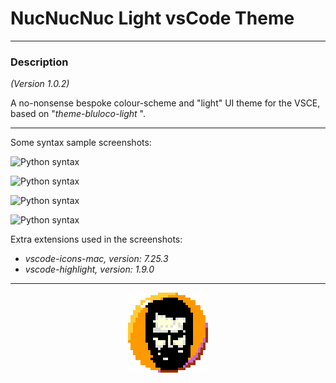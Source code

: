 
# NucNucNuc Light vsCode Theme

***


### Description


*(Version 1.0.2)*

A no-nonsense bespoke colour-scheme and "light" UI theme for the VSCE, based on "*theme-bluloco-light* ".





***
Some syntax sample screenshots:

![Python syntax](/home/xneb/gits/theme-nucnucnuc-light/screenshots/py.png  "Python syntax")

![Python syntax](/home/xneb/gits/theme-nucnucnuc-light/screenshots/ino.png  "Python syntax")

![Python syntax](/home/xneb/gits/theme-nucnucnuc-light/screenshots/term.png  "Python syntax")

![Python syntax](/home/xneb/gits/theme-nucnucnuc-light/screenshots/cpp.png  "Python syntax")

Extra extensions used in the screenshots:

-  *vscode-icons-mac, version: 7.25.3*
-  *vscode-highlight, version: 1.9.0*

***

<p align="center"><img src="images/icon_128.png"><p>

